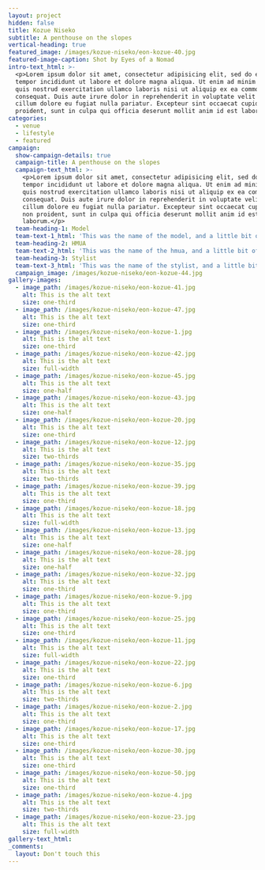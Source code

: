 ```yaml
---
layout: project
hidden: false
title: Kozue Niseko
subtitle: A penthouse on the slopes
vertical-heading: true
featured_image: /images/kozue-niseko/eon-kozue-40.jpg
featured-image-caption: Shot by Eyes of a Nomad
intro-text_html: >-
  <p>Lorem ipsum dolor sit amet, consectetur adipisicing elit, sed do eiusmod
  tempor incididunt ut labore et dolore magna aliqua. Ut enim ad minim veniam,
  quis nostrud exercitation ullamco laboris nisi ut aliquip ex ea commodo
  consequat. Duis aute irure dolor in reprehenderit in voluptate velit esse
  cillum dolore eu fugiat nulla pariatur. Excepteur sint occaecat cupidatat non
  proident, sunt in culpa qui officia deserunt mollit anim id est laborum.</p>
categories:
  - venue
  - lifestyle
  - featured
campaign:
  show-campaign-details: true
  campaign-title: A penthouse on the slopes
  campaign-text_html: >-
    <p>Lorem ipsum dolor sit amet, consectetur adipisicing elit, sed do eiusmod
    tempor incididunt ut labore et dolore magna aliqua. Ut enim ad minim veniam,
    quis nostrud exercitation ullamco laboris nisi ut aliquip ex ea commodo
    consequat. Duis aute irure dolor in reprehenderit in voluptate velit esse
    cillum dolore eu fugiat nulla pariatur. Excepteur sint occaecat cupidatat
    non proident, sunt in culpa qui officia deserunt mollit anim id est
    laborum.</p>
  team-heading-1: Model
  team-text-1_html: 'This was the name of the model, and a little bit of a blurb about her.'
  team-heading-2: HMUA
  team-text-2_html: 'This was the name of the hmua, and a little bit of a blurb about her.'
  team-heading-3: Stylist
  team-text-3_html: 'This was the name of the stylist, and a little bit of a blurb about her.'
  campaign_image: /images/kozue-niseko/eon-kozue-44.jpg
gallery-images:
  - image_path: /images/kozue-niseko/eon-kozue-41.jpg
    alt: This is the alt text
    size: one-third
  - image_path: /images/kozue-niseko/eon-kozue-47.jpg
    alt: This is the alt text
    size: one-third
  - image_path: /images/kozue-niseko/eon-kozue-1.jpg
    alt: This is the alt text
    size: one-third
  - image_path: /images/kozue-niseko/eon-kozue-42.jpg
    alt: This is the alt text
    size: full-width
  - image_path: /images/kozue-niseko/eon-kozue-45.jpg
    alt: This is the alt text
    size: one-half
  - image_path: /images/kozue-niseko/eon-kozue-43.jpg
    alt: This is the alt text
    size: one-half
  - image_path: /images/kozue-niseko/eon-kozue-20.jpg
    alt: This is the alt text
    size: one-third
  - image_path: /images/kozue-niseko/eon-kozue-12.jpg
    alt: This is the alt text
    size: two-thirds
  - image_path: /images/kozue-niseko/eon-kozue-35.jpg
    alt: This is the alt text
    size: two-thirds
  - image_path: /images/kozue-niseko/eon-kozue-39.jpg
    alt: This is the alt text
    size: one-third
  - image_path: /images/kozue-niseko/eon-kozue-18.jpg
    alt: This is the alt text
    size: full-width
  - image_path: /images/kozue-niseko/eon-kozue-13.jpg
    alt: This is the alt text
    size: one-half
  - image_path: /images/kozue-niseko/eon-kozue-28.jpg
    alt: This is the alt text
    size: one-half
  - image_path: /images/kozue-niseko/eon-kozue-32.jpg
    alt: This is the alt text
    size: one-third
  - image_path: /images/kozue-niseko/eon-kozue-9.jpg
    alt: This is the alt text
    size: one-third
  - image_path: /images/kozue-niseko/eon-kozue-25.jpg
    alt: This is the alt text
    size: one-third
  - image_path: /images/kozue-niseko/eon-kozue-11.jpg
    alt: This is the alt text
    size: full-width
  - image_path: /images/kozue-niseko/eon-kozue-22.jpg
    alt: This is the alt text
    size: one-third
  - image_path: /images/kozue-niseko/eon-kozue-6.jpg
    alt: This is the alt text
    size: two-thirds
  - image_path: /images/kozue-niseko/eon-kozue-2.jpg
    alt: This is the alt text
    size: one-third
  - image_path: /images/kozue-niseko/eon-kozue-17.jpg
    alt: This is the alt text
    size: one-third
  - image_path: /images/kozue-niseko/eon-kozue-30.jpg
    alt: This is the alt text
    size: one-third
  - image_path: /images/kozue-niseko/eon-kozue-50.jpg
    alt: This is the alt text
    size: one-third
  - image_path: /images/kozue-niseko/eon-kozue-4.jpg
    alt: This is the alt text
    size: two-thirds
  - image_path: /images/kozue-niseko/eon-kozue-23.jpg
    alt: This is the alt text
    size: full-width
gallery-text_html:
_comments:
  layout: Don't touch this
---
```

